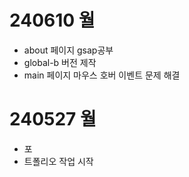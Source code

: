 # 240610 월 #
- about 페이지 gsap공부
- global-b 버전 제작
- main 페이지 마우스 호버 이벤트 문제 해결 

# 240527 월 #
- 포
- 트폴리오 작업 시작
